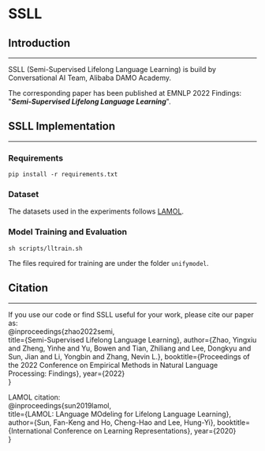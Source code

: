# SSLL
## Introduction
-----
SSLL (Semi-Supervised Lifelong Language Learning) is build by Conversational AI Team, Alibaba DAMO Academy.

The corresponding paper has been published at EMNLP 2022 Findings: "***Semi-Supervised Lifelong Language Learning***".

## SSLL Implementation 
-----
### Requirements
```
pip install -r requirements.txt
```
### Dataset
The datasets used in the experiments follows [LAMOL](https://arxiv.org/abs/1909.03329).

### Model Training and Evaluation
```
sh scripts/lltrain.sh 
```
The files required for training are under the folder `unifymodel`.

## Citation
---- 
If you use our code or find SSLL useful for your work, please cite our paper as:\
@inproceedings{zhao2022semi,\
  title={Semi-Supervised Lifelong Language Learning},
  author={Zhao, Yingxiu and Zheng, Yinhe and Yu, Bowen and Tian, Zhiliang and Lee, Dongkyu and Sun, Jian and Li, Yongbin and Zhang, Nevin L.},
  booktitle={Proceedings of the 2022 Conference on Empirical Methods in Natural Language Processing: Findings},
  year={2022}\
}

LAMOL citation:\
@inproceedings{sun2019lamol,\
  title={LAMOL: LAnguage MOdeling for Lifelong Language Learning},
  author={Sun, Fan-Keng and Ho, Cheng-Hao and Lee, Hung-Yi},
  booktitle={International Conference on Learning Representations},
  year={2020}\
}

